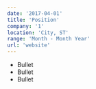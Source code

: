```yaml
---
date: '2017-04-01'
title: 'Position'
company: '1'
location: 'City, ST'
range: 'Month - Month Year'
url: 'website'
---
```


- Bullet
- Bullet
- Bullet
